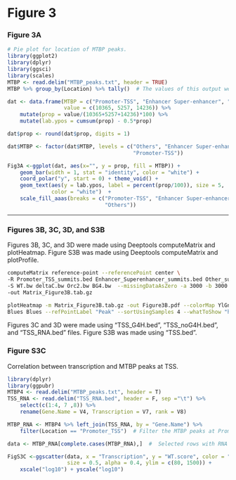 Figure 3
================

### Figure 3A  

``` r
# Pie plot for location of MTBP peaks.
library(ggplot2)
library(dplyr)
library(ggsci)
library(scales)
MTBP <- read.delim("MTBP_peaks.txt", header = TRUE)
MTBP %>% group_by(Location) %>% tally()  # The values of this output were used in the next line.

dat <- data.frame(MTBP = c("Promoter-TSS", "Enhancer Super-enhancer", "Others"),
                  value = c(10365, 5257, 14236)) %>% 
    mutate(prop = value/(10365+5257+14236)*100) %>%
    mutate(lab.ypos = cumsum(prop) - 0.5*prop)

dat$prop <- round(dat$prop, digits = 1)

dat$MTBP <- factor(dat$MTBP, levels = c("Others", "Enhancer Super-enhancer",
                                        "Promoter-TSS"))

Fig3A <-ggplot(dat, aes(x="", y = prop, fill = MTBP)) + 
    geom_bar(width = 1, stat = "identity", color = "white") + 
    coord_polar("y", start = 0) + theme_void() +
    geom_text(aes(y = lab.ypos, label = percent(prop/100)), size = 5, 
              color = "white")  + 
    scale_fill_aaas(breaks = c("Promoter-TSS", "Enhancer Super-enhancer", 
                               "Others"))
```

-----

### Figures 3B, 3C, 3D, and S3B

Figures 3B, 3C, and 3D were made using Deeptools computeMatrix and
plotHeatmap. Figure S3B was made using Deeptools computeMatrix and
plotProfile.

``` bash
computeMatrix reference-point --referencePoint center \
-R Promoter_TSS_summits.bed Enhancer_Superenhancer_summits.bed Other_summits.bed \
-S WT.bw deltaC.bw Orc2.bw BG4.bw  --missingDataAsZero -a 3000 -b 3000 --binSize 10 \
-out Matrix_Figure3B.tab.gz

plotHeatmap -m Matrix_Figure3B.tab.gz -out Figure3B.pdf --colorMap YlGnBu YlGnBu \
Blues Blues --refPointLabel "Peak" --sortUsingSamples 4 --whatToShow "heatmap only"
```

Figures 3C and 3D were made using “TSS\_G4H.bed”, “TSS\_noG4H.bed”, and
“TSS\_RNA.bed” files. Figure S3B was made using “TSS.bed”.

### Figure S3C

Correlation between transcription and MTBP peaks at TSS.

``` r
library(dplyr)
library(ggpubr)
MTBP4 <- read.delim("MTBP_peaks.txt", header = T) 
TSS_RNA <- read.delim("TSS_RNA.bed", header = F, sep ="\t") %>% 
    select(c(1:4, 7 ,8)) %>% 
    rename(Gene.Name = V4, Transcription = V7, rank = V8)

MTBP_RNA <- MTBP4 %>% left_join(TSS_RNA, by = "Gene.Name") %>% 
    filter(Location == "Promoter_TSS")  # Filter the MTBP peaks at Promoter_TSS.

data <- MTBP_RNA[complete.cases(MTBP_RNA),]  #  Selected rows with RNA data. 

FigS3C <-ggscatter(data, x = "Transcription", y = "WT.score", color = "Blue", 
                   size = 0.5, alpha = 0.4, ylim = c(80, 1500)) + 
    xscale("log10") + yscale("log10")
```
